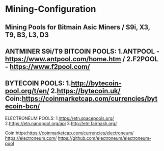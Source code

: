 # Mining-Configuration
Mining Pools for Bitmain Asic Miners / S9i, X3, T9, B3, L3, D3
-
ANTMINER S9i/T9 BITCOIN POOLS:
1.ANTPOOL - https://www.antpool.com/home.htm /
2.F2POOL - https://www.f2pool.com/
-
BYTECOIN POOLS:
1.http://bytecoin-pool.org/t/en/
2.https://bytecoin.uk/
Coin:https://coinmarketcap.com/currencies/bytecoin-bcn/
-
ELECTRONEUM POOLS:
1.https://etn.spacepools.org/
2.https://etn.nanopool.org/api
3.http://etn.fairhash.org/

Coin:https:https://coinmarketcap.com/currencies/electroneum/
https://electroneum.com/
https://github.com/electroneum/electroneum-pool
